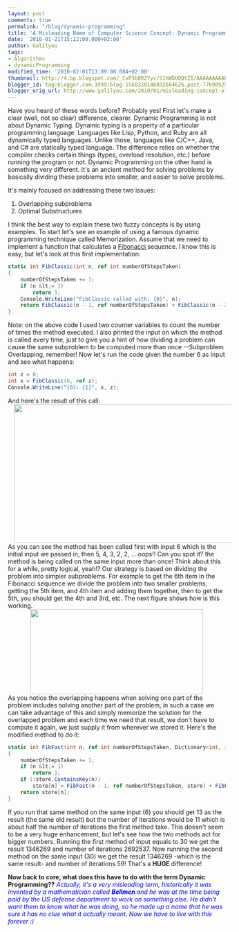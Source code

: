 ```yaml
---
layout: post
comments: true
permalink: "/blog/dynamic-programming"
title: 'A Misleading Name of Computer Science Concept: Dynamic Programming'
date: '2010-01-21T15:22:00.000+02:00'
author: Galilyou
tags:
- Algorithms
- dynamicProgramming
modified_time: '2010-02-01T13:09:00.084+02:00'
thumbnail: http://4.bp.blogspot.com/_CvP3b8RZYyc/S1hWDUQQtZI/AAAAAAAAAE8/NVWnG9ZMkXA/s72-c/output.png
blogger_id: tag:blogger.com,1999:blog-5568328146032664626.post-7769892905223391217
blogger_orig_url: http://www.galilyou.com/2010/01/misleading-concept-of-computer-science.html
---
```


Have you heard of these words before?
Probably yes!
First let's make a clear (well, not so clear) difference, clearer. Dynamic Programming is not about Dynamic Typing. Dynamic typing is a property of  a particular programming language. Languages like Lisp, Python, and Ruby are all dynamically typed languages. Unlike those, languages like C/C++, Java, and C# are statically typed language. The difference relies on whether the compiler checks certain things (types, overload resolution, etc.)  before running the program or not.
Dynamic Programming on the other hand is something very different. It's an ancient method for solving problems by basically dividing these problems into smaller, and easier to solve problems.

It's mainly focused on addressing these two issues:

<ol><li>Overlapping subproblems </li><li>Optimal Substructures</li></ol><div>I think the best way to explain these two fuzzy concepts is by using examples. To start let's see an example of using a famous dynamic programming technique called  Memorization. Assume that we need to implement a function that calculates a <a href="http://en.wikipedia.org/wiki/Fibonacci_number">Fibonacci </a>sequence. I know this is easy, but let's look at this first implementation:</div>

```csharp
static int FibClassic(int n, ref int numberOfStepsTaken)
{
    numberOfStepsTaken += 1;
    if (n &lt;= 1)
        return 1;
    Console.WriteLine("FibClassic called with: {0}", n);
    return FibClassic(n - 1, ref numberOfStepsTaken) + FibClassic(n - 2, ref numberOfStepsTaken);
}
```
Note: on the above code I used two counter variables to count the number of times the method executed. I also printed the input on which the method is called every time, just to give you a hint of how dividing a problem can cause the same subproblem to be computed more than once --Subproblem Overlapping, remember! Now let's run the code given the number 6 as input and see what happens:

```csharp
int z = 0;
int x = FibClassic(6, ref z);
Console.WriteLine("{0}: {1}", x, z);
```
<div class="separator" style="clear: both; text-align: center;">
</div>And here's the result of this call:
<div class="separator" style="clear: both; text-align: center;"><a href="http://4.bp.blogspot.com/_CvP3b8RZYyc/S1hWDUQQtZI/AAAAAAAAAE8/NVWnG9ZMkXA/s1600-h/output.png" imageanchor="1" style="margin-left: 1em; margin-right: 1em;"><img border="0" height="320" src="http://4.bp.blogspot.com/_CvP3b8RZYyc/S1hWDUQQtZI/AAAAAAAAAE8/NVWnG9ZMkXA/s640/output.png" width="640" /></a></div>
As you can see the method has been called first with input 6 which is the initial input we passed in, then 5, 4, 3,  2, 2, ... oops!! Can you spot it? the method is being called on the same input more than once! Think about this for a while, pretty logical, yeah!? Our strategy is based on dividing the problem into simpler subproblems. For example to get the 6th item in the Fibonacci sequence we divide the problem into two smaller problems, getting the 5th item, and 4th item and adding them together, then to get the 5th, you should get the 4th and 3rd, etc. The next figure shows how is this working.

<div class="separator" style="clear: both; text-align: center;"><a href="http://3.bp.blogspot.com/_CvP3b8RZYyc/S1hV0VZHvcI/AAAAAAAAAE0/dbF7i0TzTYY/s1600-h/tree.png" imageanchor="1" style="margin-left: 1em; margin-right: 1em;"><img border="0" height="196" src="http://3.bp.blogspot.com/_CvP3b8RZYyc/S1hV0VZHvcI/AAAAAAAAAE0/dbF7i0TzTYY/s400/tree.png" width="400" /></a></div>
<div class="separator" style="clear: both; text-align: center;">
</div>As you notice the overlapping happens when solving one part of the problem includes solving another part of the problem, in such a case we can take advantage of this and simply memorize the solution for the overlapped problem and each time we need that result, we don't have to compute it again, we just supply it from wherever we stored it. Here's the modified method to do it:


```csharp
static int FibFast(int n, ref int numberOfStepsTaken, Dictionary<int, int=""> store)</int,>
{
    numberOfStepsTaken += 1;
    if (n &lt;= 1)
        return 1;
    if (!store.ContainsKey(n))
        store[n] = FibFast(n - 1, ref numberOfStepsTaken, store) + FibFast(n - 2, ref numberOfStepsTaken, store);
    return store[n];
}
```
If you run that same method on the same input (6) you should get 13 as the result (the same old result) but the number of iterations would be 11 which is about half the number of iterations the first method take. This doesn't seem to be a very huge enhancement, but let's see how the two methods act for bigger numbers.  Running the first method of input equals to 30 we get the result  1346269 and number of iterations  2692537. Now running the second method on the same input (30) we get the result 1346269 -which is the same result- and number of iterations 59!  That's a <b>HUGE </b>difference!

<b>Now back to core, what does this have to do with the term Dynamic Programming??</b>
<i><b></b></i><i><span class="Apple-style-span" style="color: blue;">Actually, it's a very misleading term, historically it was invented by a mathematician called </span><b><span class="Apple-style-span" style="color: blue;">Bellmen </span></b><span class="Apple-style-span" style="color: blue;">and he was at the time being paid by the US defense department to work on something else. He didn't want them to know what he was doing, so he made up  a name that he was sure it has no clue what it actually meant. Now we have to live with this forever :)</span></i>